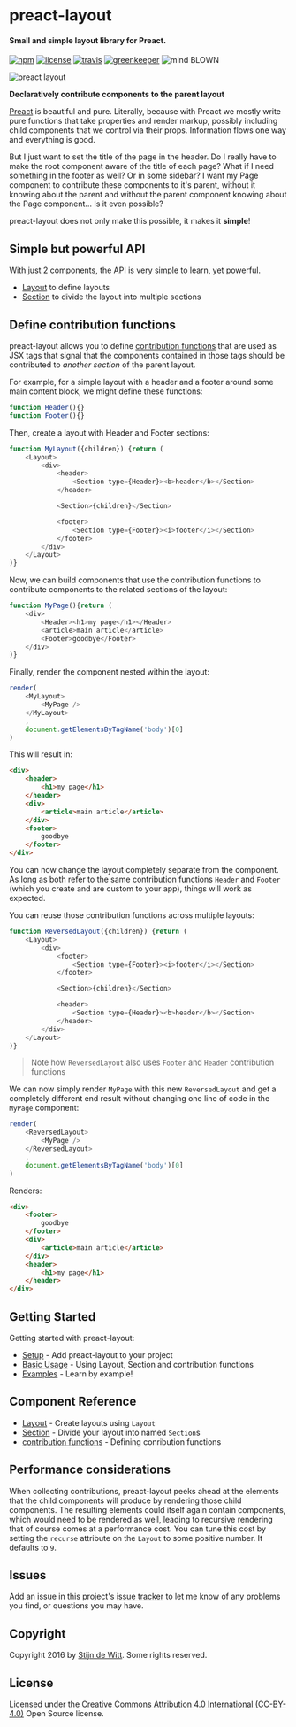 # preact-layout
#### Small and simple layout library for Preact.

[![npm](https://img.shields.io/npm/v/preact-layout.svg)](https://npmjs.com/package/preact-layout)
[![license](https://img.shields.io/npm/l/preact-layout.svg)](https://creativecommons.org/licenses/by/4.0/)
[![travis](https://img.shields.io/travis/Download/preact-layout.svg)](https://travis-ci.org/Download/preact-layout)
[![greenkeeper](https://img.shields.io/david/Download/preact-layout.svg)](https://greenkeeper.io/)
![mind BLOWN](https://img.shields.io/badge/mind-BLOWN-ff69b4.svg)

![preact layout](https://cdn.rawgit.com/download/preact-layout/0.2.0/preact-layout.png)

**Declaratively contribute components to the parent layout**

[Preact](https://preactjs.com/) is beautiful and pure. Literally, because with
Preact we mostly write pure functions that take properties and render markup,
possibly including child components that we control via their props. Information
flows one way and everything is good.

But I just want to set the title of the page in the header. Do I really have to
make the root component aware of the title of each page? What if I need something
in the footer as well? Or in some sidebar? I want my Page
component to contribute these components to it's parent, without it knowing about
the parent and without the parent component knowing about the Page component...
Is it even possible?

preact-layout does not only make this possible, it makes it **simple**!

## Simple but powerful API
With just 2 components, the API is very simple to learn, yet powerful.
* [Layout](docs/api/Layout.md) to define layouts
* [Section](docs/api/Section.md) to divide the layout into multiple sections

## Define contribution functions
preact-layout allows you to define [contribution functions](https://download.github.io/preact-layout/docs/api/contribution-functions.html)
that are used as JSX tags that signal that the components contained in those tags
should be contributed to *another section* of the parent layout.

For example, for a simple layout with a header and a footer around some main
content block, we might define these functions:

```js
function Header(){}
function Footer(){}
```

Then, create a layout with Header and Footer sections:

```js
function MyLayout({children}) {return (
	<Layout>
		<div>
			<header>
				<Section type={Header}><b>header</b></Section>
			</header>

			<Section>{children}</Section>

			<footer>
				<Section type={Footer}><i>footer</i></Section>
			</footer>
		</div>
	</Layout>
)}
```

Now, we can build components that use the contribution functions to contribute
components to the related sections of the layout:

```js
function MyPage(){return (
	<div>
		<Header><h1>my page</h1></Header>
		<article>main article</article>
		<Footer>goodbye</Footer>
	</div>
)}
```

Finally, render the component nested within the layout:

```js
render(
	<MyLayout>
		<MyPage />
	</MyLayout>
	,
	document.getElementsByTagName('body')[0]
)
```

This will result in:

```html
<div>
	<header>
		<h1>my page</h1>
	</header>
	<div>
		<article>main article</article>
	</div>
	<footer>
		goodbye
	</footer>
</div>
```

You can now change the layout completely separate from the component. As long
as both refer to the same contribution functions `Header` and `Footer`
(which you create and are custom to your app), things will work as expected.

You can reuse those contribution functions across multiple layouts:

```js
function ReversedLayout({children}) {return (
	<Layout>
		<div>
			<footer>
				<Section type={Footer}><i>footer</i></Section>
			</footer>

			<Section>{children}</Section>

			<header>
				<Section type={Header}><b>header</b></Section>
			</header>
		</div>
	</Layout>
)}
```
> Note how `ReversedLayout` also uses `Footer` and `Header` contribution functions

We can now simply render `MyPage` with this new `ReversedLayout` and get a
completely different end result without changing one line of code in the
`MyPage` component:

```js
render(
	<ReversedLayout>
		<MyPage />
	</ReversedLayout>
	,
	document.getElementsByTagName('body')[0]
)
```

Renders:

```html
<div>
	<footer>
		goodbye
	</footer>
	<div>
		<article>main article</article>
	</div>
	<header>
		<h1>my page</h1>
	</header>
</div>
```

## Getting Started
Getting started with preact-layout:
* [Setup](https://download.github.io/preact-layout/docs/getting-started/Setup.html) - Add preact-layout to your project
* [Basic Usage](https://download.github.io/preact-layout/docs/getting-started/Basic-usage.html) - Using Layout, Section and contribution functions
* [Examples](https://download.github.io/preact-layout/docs/getting-started/Examples.html) - Learn by example!

## Component Reference
* [Layout](https://download.github.io/preact-layout/docs/api/Layout.html) - Create layouts using `Layout`
* [Section](https://download.github.io/preact-layout/docs/api/Section.html) - Divide your layout into named `Section`s
* [contribution functions](https://download.github.io/preact-layout/docs/api/contribution-functions.html) - Defining conribution functions

## Performance considerations
When collecting contributions, preact-layout peeks ahead at the elements that
the child components will produce by rendering those child components. The
resulting elements could itself again contain components, which would need to
be rendered as well, leading to recursive rendering that of course comes at a
performance cost. You can tune this cost by setting the `recurse` attribute on
the `Layout` to some positive number. It defaults to `9`.

## Issues
Add an issue in this project's [issue tracker](https://github.com/download/preact-layout/issues)
to let me know of any problems you find, or questions you may have.

## Copyright
Copyright 2016 by [Stijn de Witt](http://StijnDeWitt.com). Some rights reserved.

## License
Licensed under the [Creative Commons Attribution 4.0 International (CC-BY-4.0)](https://creativecommons.org/licenses/by/4.0/) Open Source license.

